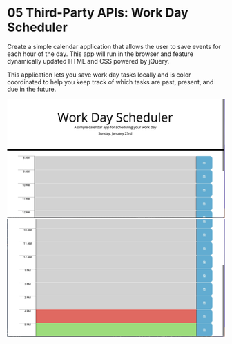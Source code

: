 # 05 Third-Party APIs: Work Day Scheduler

Create a simple calendar application that allows the user to save events for each hour of the day. This app will run in the browser and feature dynamically updated HTML and CSS powered by jQuery.

This application lets you save work day tasks locally and is color coordinated to help you keep track of which tasks are past, present, and due in the future.


<img src = "./assets/images/F2192361-291E-4E49-9C9F-0895C1A4C2FF.jpeg">
<img src = "./assets/images/89A69533-A48C-489E-B86A-FE21D4ADB732.jpeg">